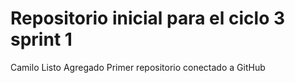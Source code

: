 # Repositorio inicial para el ciclo 3 sprint 1
Camilo  Listo Agregado
Primer repositorio conectado a GitHub 
